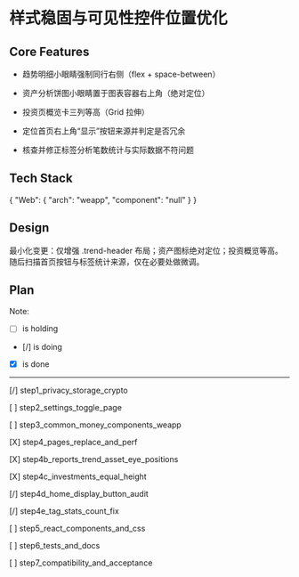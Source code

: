 # 样式稳固与可见性控件位置优化

## Core Features

- 趋势明细小眼睛强制同行右侧（flex + space-between）

- 资产分析饼图小眼睛置于图表容器右上角（绝对定位）

- 投资页概览卡三列等高（Grid 拉伸）

- 定位首页右上角“显示”按钮来源并判定是否冗余

- 核查并修正标签分析笔数统计与实际数据不符问题

## Tech Stack

{
  "Web": {
    "arch": "weapp",
    "component": "null"
  }
}

## Design

最小化变更：仅增强 .trend-header 布局；资产图标绝对定位；投资概览等高。随后扫描首页按钮与标签统计来源，仅在必要处做微调。

## Plan

Note: 

- [ ] is holding
- [/] is doing
- [X] is done

---

[/] step1_privacy_storage_crypto

[ ] step2_settings_toggle_page

[ ] step3_common_money_components_weapp

[X] step4_pages_replace_and_perf

[X] step4b_reports_trend_asset_eye_positions

[X] step4c_investments_equal_height

[/] step4d_home_display_button_audit

[/] step4e_tag_stats_count_fix

[ ] step5_react_components_and_css

[ ] step6_tests_and_docs

[ ] step7_compatibility_and_acceptance

